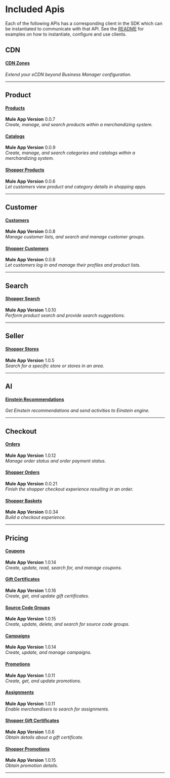 # Included Apis
Each of the following APIs has a corresponding client in the SDK which can be instantiated to communicate with that API. See the [README](./README.md#usage) for examples on how to instantiate, configure and use clients.

## CDN 
#### [CDN Zones](https://developer.commercecloud.com/s/api-details/a003k00000UIKk2AAH)
*Extend your eCDN beyond Business Manager configuration.*<br />

_______________________________________________________________________

## Product 
#### [Products](https://developer.commercecloud.com/s/api-details/a003k00000UHvovAAD)
**Mule App Version** 0.0.7<br />
*Create, manage, and search products within a merchandizing system.*<br />

#### [Catalogs](https://developer.commercecloud.com/s/api-details/a003k00000UHvofAAD)
**Mule App Version** 0.0.9<br />
*Create, manage, and search categories and catalogs within a merchandizing system.*<br />

#### [Shopper Products](https://developer.commercecloud.com/s/api-details/a003k00000UHvp0AAD)
**Mule App Version** 0.0.6<br />
*Let customers view product and category details in shopping apps.*<br />

_______________________________________________________________________

## Customer 
#### [Customers](https://developer.commercecloud.com/s/api-details/a003k00000UHvouAAD)
**Mule App Version** 0.0.8<br />
*Manage customer lists, and search and manage customer groups.*<br />

#### [Shopper Customers](https://developer.commercecloud.com/s/api-details/a003k00000UHvpJAAT)
**Mule App Version** 0.0.8<br />
*Let customers log in and manage their profiles and product lists.*<br />

_______________________________________________________________________

## Search 
#### [Shopper Search](https://developer.commercecloud.com/s/api-details/a003k00000UHwuFAAT)
**Mule App Version** 1.0.10<br />
*Perform product search and provide search suggestions.*<br />

_______________________________________________________________________

## Seller 
#### [Shopper Stores](https://developer.commercecloud.com/s/api-details/a003k00000UHwuPAAT)
**Mule App Version** 1.0.5<br />
*Search for a specific store or stores in an area.*<br />

_______________________________________________________________________

## AI 
#### [Einstein Recommendations](https://developer.commercecloud.com/s/api-details/a003k00000UI4hPAAT)
*Get Einstein recommendations and send activities to Einstein engine.*<br />

_______________________________________________________________________

## Checkout 
#### [Orders](https://developer.commercecloud.com/s/api-details/a003k00000UHvp4AAD)
**Mule App Version** 1.0.12<br />
*Manage order status and order payment status.*<br />

#### [Shopper Orders](https://developer.commercecloud.com/s/api-details/a003k00000UHvpFAAT)
**Mule App Version** 0.0.21<br />
*Finish the shopper checkout experience resulting in an order.*<br />

#### [Shopper Baskets](https://developer.commercecloud.com/s/api-details/a003k00000UHvpEAAT)
**Mule App Version** 0.0.34<br />
*Build a checkout experience.*<br />

_______________________________________________________________________

## Pricing 
#### [Coupons](https://developer.commercecloud.com/s/api-details/a003k00000UHvopAAD)
**Mule App Version** 1.0.14<br />
*Create, update, read, search for, and manage coupons.*<br />

#### [Gift Certificates](https://developer.commercecloud.com/s/api-details/a003k00000UHvozAAD)
**Mule App Version** 1.0.16<br />
*Create, get, and update gift certificates.*<br />

#### [Source Code Groups](https://developer.commercecloud.com/s/api-details/a003k00000UHvpTAAT)
**Mule App Version** 1.0.15<br />
*Create, update, delete, and search for source code groups.*<br />

#### [Campaigns](https://developer.commercecloud.com/s/api-details/a003k00000UHvobAAD)
**Mule App Version** 1.0.14<br />
*Create, update, and manage campaigns.*<br />

#### [Promotions](https://developer.commercecloud.com/s/api-details/a003k00000UHvp9AAD)
**Mule App Version** 1.0.11<br />
*Create, get, and update promotions.*<br />

#### [Assignments](https://developer.commercecloud.com/s/api-details/a003k00000UHvoaAAD)
**Mule App Version** 1.0.11<br />
*Enable merchandisers to search for assignments.*<br />

#### [Shopper Gift Certificates](https://developer.commercecloud.com/s/api-details/a003k00000UHvogAAD)
**Mule App Version** 1.0.6<br />
*Obtain details about a gift certificate.*<br />

#### [Shopper Promotions](https://developer.commercecloud.com/s/api-details/a003k00000UHvp5AAD)
**Mule App Version** 1.0.15<br />
*Obtain promotion details.*<br />

_______________________________________________________________________

